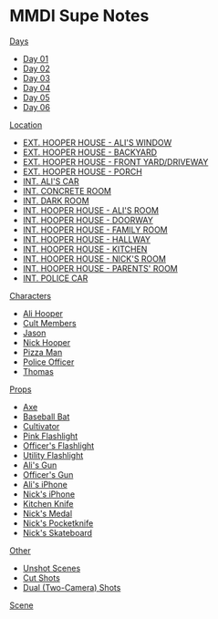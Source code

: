 # MMDI Supe Notes

[Days]()

   * [Day 01](thursday01.md)
   * [Day 02](friday02.md)
   * [Day 03](saturday03.md)
   * [Day 04](sunday04.md)
   * [Day 05](monday05.md)
   * [Day 06](tuesday06.md)

[Location]()

  * [EXT. HOOPER HOUSE - ALI'S WINDOW](EXT.HooperHouse.AliWindow.md)
  * [EXT. HOOPER HOUSE - BACKYARD](EXT.HooperHouse.Backyard.md)
  * [EXT. HOOPER HOUSE - FRONT YARD/DRIVEWAY](EXT.HooperHouse.FrontYard.md)
  * [EXT. HOOPER HOUSE - PORCH](EXT.HooperHouse.Porch.md)
  * [INT. ALI'S CAR](INT.AliCar.md)
  * [INT. CONCRETE ROOM](INT.ConcreteRoom.md)
  * [INT. DARK ROOM](INT.DarkRoom.md)
  * [INT. HOOPER HOUSE - ALI'S ROOM](INT.HooperHouse.AliRoom.md)
  * [INT. HOOPER HOUSE - DOORWAY](INT.HooperHouse.Doorway.md)
  * [INT. HOOPER HOUSE - FAMILY ROOM](INT.HooperHouse.FamilyRoom.md)
  * [INT. HOOPER HOUSE - HALLWAY](INT.HooperHouse.Hallway.md)
  * [INT. HOOPER HOUSE - KITCHEN](INT.HooperHouse.Kitchen.md)
  * [INT. HOOPER HOUSE - NICK'S ROOM](INT.HooperHouse.NickRoom.md)
  * [INT. HOOPER HOUSE - PARENTS' ROOM](INT.HooperHouse.ParentsRoom.md)
  * [INT. POLICE CAR](INT.PoliceCar.md)

[Characters]()

   * [Ali Hooper](ali.md)
   * [Cult Members](cultmembers.md)
   * [Jason](jason.md)
   * [Nick Hooper](nick.md)
   * [Pizza Man](pizzaman.md)
   * [Police Officer](policeofficer.md)
   * [Thomas](thomas.md)


[Props]()

   * [Axe](axe.md)
   * [Baseball Bat](baseballbat.md)
   * [Cultivator](cultivator.md)
   * [Pink Flashlight](flashlight.Ali.md)
   * [Officer's Flashlight](flashlight.Officer.md)
   * [Utility Flashlight](flashlight.utility.md)
   * [Ali's Gun](gun.Ali.md)
   * [Officer's Gun](gun.Officer.md)
   * [Ali's iPhone](iPhone.Ali.md)
   * [Nick's iPhone](iPhone.Nick.md)
   * [Kitchen Knife](kitchenknife.md)
   * [Nick's Medal](medal.md)
   * [Nick's Pocketknife](pocketknife.md)
   * [Nick's Skateboard](skateboard.md)

[Other]()

  * [Unshot Scenes](unshot.md)
  * [Cut Shots](cut.md)
  * [Dual (Two-Camera) Shots](dual.md)

[Scene](scene.md)

